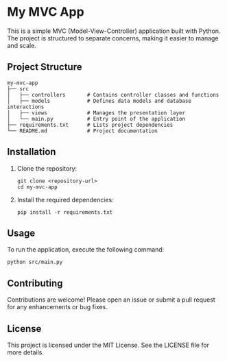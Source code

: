# My MVC App

This is a simple MVC (Model-View-Controller) application built with Python. The project is structured to separate concerns, making it easier to manage and scale.

## Project Structure

```
my-mvc-app
├── src
│   ├── controllers       # Contains controller classes and functions
│   ├── models            # Defines data models and database interactions
│   ├── views             # Manages the presentation layer
│   └── main.py           # Entry point of the application
├── requirements.txt      # Lists project dependencies
└── README.md             # Project documentation
```

## Installation

1. Clone the repository:
   ```
   git clone <repository-url>
   cd my-mvc-app
   ```

2. Install the required dependencies:
   ```
   pip install -r requirements.txt
   ```

## Usage

To run the application, execute the following command:
```
python src/main.py
```

## Contributing

Contributions are welcome! Please open an issue or submit a pull request for any enhancements or bug fixes.

## License

This project is licensed under the MIT License. See the LICENSE file for more details.
